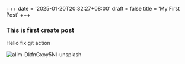 +++
date = '2025-01-20T20:32:27+08:00'
draft = false
title = 'My First Post'
+++

### This is first create post
 Hello fix git action

![alim-DkfnGxoy5NI-unsplash](/Users/ethan/ethanBlog/static/images/alim-DkfnGxoy5NI-unsplash.jpg)
